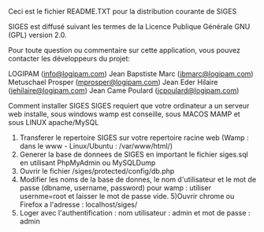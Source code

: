 Ceci est le fichier README.TXT pour la distribution courante de SIGES

SIGES est diffusé suivant les termes de la Licence Publique Générale GNU (GPL) version 2.0.

Pour toute question ou commentaire sur cette application, vous pouvez contacter les développeurs du projet:

LOGIPAM (info@logipam.com)
Jean Bapstiste Marc (jbmarc@logipam.com)
Metuschael Prosper (mprosper@logipam.com)
Jean Eder Hilaire (jehilaire@logipam.com)
Jean Came Poulard (jcpoulard@logipam.com)

Comment installer SIGES 
SIGES requiert que votre ordinateur a un serveur web installe, sous windows wamp est conseille, sous MACOS MAMP et sous LINUX apache/MySQL

1) Transferer le repertoire SIGES sur votre repertoire racine web (Wamp : dans le www - Linux/Ubuntu : /var/www/html/)
2) Generer la base de donnees de SIGES en important le fichier siges.sql  en utilisant PhpMyAdmin ou MySQLDump
3) Ouvrir le fichier /siges/protected/config/db.php 
4) Modifier les noms de la base de donnes, le nom d'utilisateur et le mot de passe (dbname, username, password) 
    pour wamp : utiliser usernme=root et laisser le mot de passe vide. 
5)Ouvrir chrome ou Firefox a l'adresse : localhost/siges/ 
6) Loger avec l'authentification : nom utilisateur : admin et mot de passe : admin


